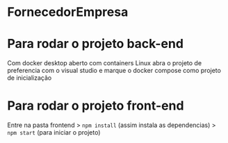 # FornecedorEmpresa
# Para rodar o projeto back-end
Com docker desktop aberto com containers Linux abra o projeto de preferencia com o visual studio e marque o docker compose como projeto de inicialização

# Para rodar o projeto front-end
Entre na pasta frontend > `npm install` (assim instala as dependencias) > `npm start` (para iniciar o projeto)
